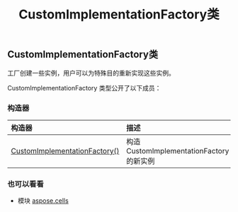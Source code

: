 ﻿---
title: CustomImplementationFactory类
second_title: Aspose.Cells for Python via .NET API 参考文献
description:
type: docs
weight: 390
url: /zh/python-net/aspose.cells/customimplementationfactory/
is_root: false
---
## CustomImplementationFactory类
工厂创建一些实例，用户可以为特殊目的重新实现这些实例。



CustomImplementationFactory 类型公开了以下成员：

### 构造器
|构造器|描述|
| :- | :- |
| [CustomImplementationFactory()](/cells/zh/python-net/aspose.cells/customimplementationfactory/__init__/#) |构造 CustomImplementationFactory 的新实例|



### 也可以看看
* 模块 [aspose.cells](..)
